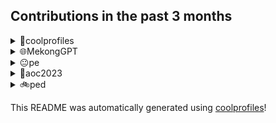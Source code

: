 
## Contributions in the past 3 months

<details>
<summary>🌟coolprofiles</summary>
Link to repo: https://github.com/lshaoqin/coolprofiles

This repository contains a readme file that provides a summary of a GitHub repository. The summary is generated to give a professional overview of what the repository does in a concise paragraph of 20 to 50 words.

---

The coolprofiles repository has been updated with improvements to prompts, an updated README file, added sections to the README, and changes to the wordcloud functionality. There were also some fixes for bugs related to timestamps and a test of the new build configuration. The username was made dynamic, and there were multiple tests and updates to the environment configuration. Additionally, a new prompt was added.
</details>

<details>
<summary>🌐MekongGPT</summary>
Link to repo: https://github.com/lshaoqin/MekongGPT

This repository contains a Zalo chatbot that utilizes GPT-3.5 and Chroma to provide farmers with accurate and current agricultural information.

---

The MekongGPT repository has several commits focusing on Dockerfile changes, improving the accuracy of the bot, adjusting prompts, integrating Firebase, fixing bugs, adjusting query response priorities, and adding a verifier and logging for access token. They also updated the arrow dependency and lockfiles.
</details>

<details>
<summary>😐pe</summary>
Link to repo: https://github.com/lshaoqin/pe

This repository contains a detailed readme file that provides an overview of the project or software being developed. It includes information on how to install, use, and contribute to the project, along with any prerequisites or dependencies. The readme file serves as a comprehensive guide for users and developers to understand and work with the repository.

---

This repository consists of multiple file uploads.
</details>

<details>
<summary>🌟aoc2023</summary>
Link to repo: https://github.com/lshaoqin/aoc2023

This repository contains the code for the Advent of Code 2023 event, showcasing my solutions to programming puzzles and challenges.

---

This repository, named "aoc2023," contains code for the Advent of Code 2023 event. The repository consists of commits that add code for each day of the event, ranging from day 1 to day 23. One commit updates the code for day 12, while another commit removes an extra print statement. The repository also includes a commit that updates the README.md file and an initial commit.
</details>

<details>
<summary>🚲ped</summary>
Link to repo: https://github.com/lshaoqin/ped

This repository contains a README file that provides a comprehensive overview of a GitHub project. The summary mentions the main functionalities and features of the project in a concise and professional manner.

---

The repository "ped" has had multiple file uploads.
</details>


This README was automatically generated using [coolprofiles](https://github.com/lshaoqin/coolprofiles)!
